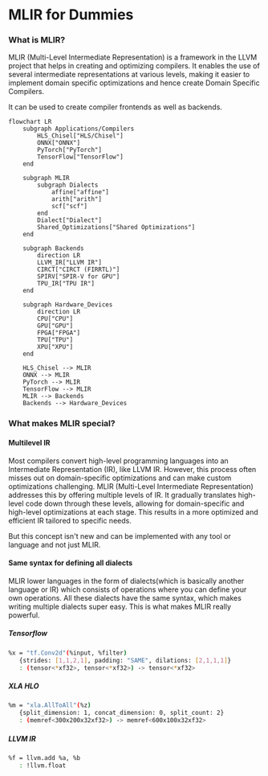 
# MLIR for Dummies

### What is MLIR?
MLIR (Multi-Level Intermediate Representation) is a framework in the LLVM project that helps in creating and optimizing compilers. It enables the use of several intermediate representations at various levels, making it easier to implement domain specific optimizations and hence create Domain Specific Compilers. 

It can be used to create compiler frontends as well as backends.

```mermaid
flowchart LR
    subgraph Applications/Compilers
        HLS_Chisel["HLS/Chisel"]
        ONNX["ONNX"]
        PyTorch["PyTorch"]
        TensorFlow["TensorFlow"]
    end

    subgraph MLIR
        subgraph Dialects
            affine["affine"]
            arith["arith"]
            scf["scf"]
        end
        Dialect["Dialect"]
        Shared_Optimizations["Shared Optimizations"]
    end

    subgraph Backends
        direction LR
        LLVM_IR["LLVM IR"]
        CIRCT["CIRCT (FIRRTL)"]
        SPIRV["SPIR-V for GPU"]
        TPU_IR["TPU IR"]
    end

    subgraph Hardware_Devices
        direction LR
        CPU["CPU"]
        GPU["GPU"]
        FPGA["FPGA"]
        TPU["TPU"]
        XPU["XPU"]
    end

    HLS_Chisel --> MLIR
    ONNX --> MLIR
    PyTorch --> MLIR
    TensorFlow --> MLIR
    MLIR --> Backends
    Backends --> Hardware_Devices
```

### What makes MLIR special?

#### Multilevel IR
Most compilers convert high-level programming languages into an Intermediate Representation (IR), like LLVM IR. However, this process often misses out on domain-specific optimizations and can make custom optimizations challenging. MLIR (Multi-Level Intermediate Representation) addresses this by offering multiple levels of IR. It gradually translates high-level code down through these levels, allowing for domain-specific and high-level optimizations at each stage. This results in a more optimized and efficient IR tailored to specific needs.

But this concept isn't new and can be implemented with any tool or language and not just MLIR. 

#### Same syntax for defining all dialects
MLIR lower languages in the form of dialects(which is basically another language or IR) which consists of operations where you can define your own operations. All these dialects have the same syntax, which makes writing multiple dialects super easy. This is what makes MLIR really powerful.

##### Tensorflow
```bash
%x = "tf.Conv2d"(%input, %filter)
   {strides: [1,1,2,1], padding: "SAME", dilations: [2,1,1,1]}
   : (tensor<*xf32>, tensor<*xf32>) -> tensor<*xf32>
```
##### XLA HLO
```bash
%m = "xla.AllToAll"(%z)
   {split_dimension: 1, concat_dimension: 0, split_count: 2}
   : (memref<300x200x32xf32>) -> memref<600x100x32xf32>
```
##### LLVM IR
```bash
%f = llvm.add %a, %b
   : !llvm.float
```
